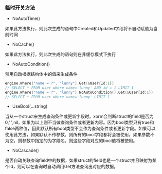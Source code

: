 ### 临时开关方法

* NoAutoTime()

如果此方法执行，则此次生成的语句中Created和Updated字段将不自动赋值为当前时间

* NoCache()

如果此方法执行，则此次生成的语句则在非缓存模式下执行

* NoAutoCondition()

禁用自动根据结构体中的值来生成条件

```Go
engine.Where("name = ?", "lunny").Get(&User{Id:1})
// SELECT * FROM user where name='lunny' AND id = 1 LIMIT 1
engine.Where("name = ?", "lunny").NoAutoCondition().Get(&User{Id:1})
// SELECT * FROM user where name='lunny' LIMIT 1
```

* UseBool(...string)

当从一个struct来生成查询条件或更新字段时，xorm会判断struct的field是否为0,"",nil，如果为以上则不当做查询条件或者更新内容。因为bool类型只有true和false两种值，因此默认所有bool类型不会作为查询条件或者更新字段。如果可以使用此方法，如果默认不传参数，则所有的bool字段都将会被使用，如果参数不为空，则参数中指定的为字段名，则这些字段对应的bool值将被使用。

* NoCascade()

是否自动关联查询field中的数据，如果struct的field也是一个struct并且映射为某个Id，则可以在查询时自动调用Get方法查询出对应的数据。
